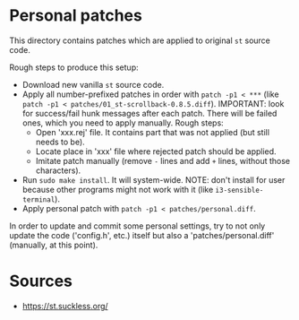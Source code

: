 # Personal patches

This directory contains patches which are applied to original `st` source code.

Rough steps to produce this setup:

- Download new vanilla `st` source code.
- Apply all number-prefixed patches in order with `patch -p1 < ***` (like `patch -p1 < patches/01_st-scrollback-0.8.5.diff`).
  IMPORTANT: look for success/fail hunk messages after each patch. There will be failed ones, which you need to apply manually. Rough steps:
    - Open 'xxx.rej' file. It contains part that was not applied (but still needs to be).
    - Locate place in 'xxx' file where rejected patch should be applied.
    - Imitate patch manually (remove `-` lines and add `+` lines, without those characters).
- Run `sudo make install`. It will system-wide. NOTE: don't install for user because other programs might not work with it (like `i3-sensible-terminal`).
- Apply personal patch with `patch -p1 < patches/personal.diff`.

In order to update and commit some personal settings, try to not only update the code ('config.h', etc.) itself but also a 'patches/personal.diff' (manually, at this point).

# Sources

- https://st.suckless.org/
